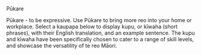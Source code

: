 Pūkare

Pūkare - to be expressive. Use Pūkare to bring more reo into your home or workplace. Select a kaupapa below to display kupu, or kīwaha (short phrases), with their English translation, and an example sentence. The kupu and kīwaha have been specifically chosen to cater to a range of skill levels, and showcase the versatility of te reo Māori.  